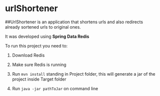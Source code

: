 # urlShortener

##UrlShortener is an application that shortens urls and also redirects already sortened urls to original ones. 

It was developed using **Spring Data Redis**

To run this project you need to:

1. Download Redis 

2. Make sure Redis is running

3. Run ```mvn install``` standing in Project folder, this will generate a jar of the project inside Target folder

4. Run ```java -jar pathToJar``` on command line
